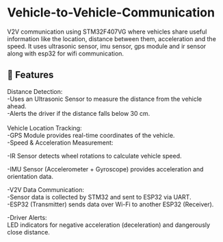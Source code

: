 # Vehicle-to-Vehicle-Communication
V2V communication using STM32F407VG where vehicles share useful information like the location, distance between them, acceleration and the speed. It uses ultrasonic sensor, imu sensor, gps module and ir sensor along with esp32 for wifi communication.<br />

## 📌 Features<br />
Distance Detection:<br />
-Uses an Ultrasonic Sensor to measure the distance from the vehicle ahead.<br />
-Alerts the driver if the distance falls below 30 cm.<br />
<br />
Vehicle Location Tracking:<br />
-GPS Module provides real-time coordinates of the vehicle.<br />
-Speed & Acceleration Measurement:<br />

-IR Sensor detects wheel rotations to calculate vehicle speed.<br />

-IMU Sensor (Accelerometer + Gyroscope) provides acceleration and orientation data.<br />

-V2V Data Communication:<br />
-Sensor data is collected by STM32 and sent to ESP32 via UART.<br />
-ESP32 (Transmitter) sends data over Wi-Fi to another ESP32 (Receiver).<br />

-Driver Alerts:<br />
LED indicators for negative acceleration (deceleration) and dangerously close distance.<br />
